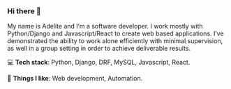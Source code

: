 ### Hi there 👋


My name is Adelite and I’m a software developer. I work mostly with Python/Django and Javascript/React to create web based applications. I’ve demonstrated the ability to work alone efficiently with minimal supervision, as well in a group setting in order to achieve deliverable results. 

💻 **Tech stack**: Python, Django, DRF, MySQL, Javascript, React.

💪 **Things I like**: Web development, Automation.
